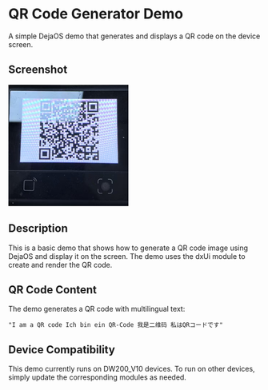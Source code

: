 # QR Code Generator Demo

A simple DejaOS demo that generates and displays a QR code on the device screen.

## Screenshot

![Screenshot](screenshot.png)

## Description

This is a basic demo that shows how to generate a QR code image using DejaOS and display it on the screen. The demo uses the dxUi module to create and render the QR code.


## QR Code Content

The demo generates a QR code with multilingual text:

```
"I am a QR code Ich bin ein QR-Code 我是二维码 私はQRコードです"
```

## Device Compatibility

This demo currently runs on DW200_V10 devices. To run on other devices, simply update the corresponding modules as needed.
